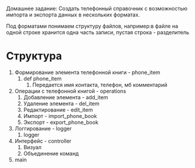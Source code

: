Домашнее задание:
Создать телефонный справочник с возможностью импорта и экспорта данных в нескольких форматах.

Под форматами понимаем структуру файлов, например:в файле на одной строке хранится одна часть записи, пустая строка - разделитель


# Структура
1. Формирование элемента телефонной книги - phone_item
   1. def phone_item
      1. Передается имя контакта, телефон, мб комментарий
2. Операции с телефонной книгой - operations
   1. Добавление элемента - add_item
   2. Удаление элемента - del_item
   3. Редактирование - edit_item
   4. Импорт - import_phone_book
   5. Экспорт - export_phone_book
3. Логгирование - logger
   1. logger
4. Интерфейс - controller
   1. Визуал
   2. Объединение команд
5. main
